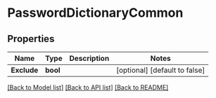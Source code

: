 # PasswordDictionaryCommon

## Properties
Name | Type | Description | Notes
------------ | ------------- | ------------- | -------------
**Exclude** | **bool** |  | [optional] [default to false]

[[Back to Model list]](../README.md#documentation-for-models) [[Back to API list]](../README.md#documentation-for-api-endpoints) [[Back to README]](../README.md)


